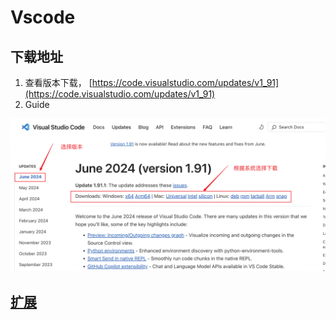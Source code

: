 # Vscode

## 下载地址

1.  查看版本下载， [https://code.visualstudio.com/updates/v1_91](https://code.visualstudio.com/updates/v1_91)
2.  Guide

![Vscode Download Guide](../../assets/images/vscode_download.png)

## [扩展](./Extension.md)
